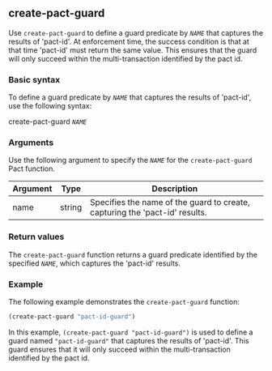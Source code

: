 ## create-pact-guard
Use `create-pact-guard` to define a guard predicate by *`NAME`* that captures the results of 'pact-id'. At enforcement time, the success condition is that at that time 'pact-id' must return the same value. This ensures that the guard will only succeed within the multi-transaction identified by the pact id.

### Basic syntax

To define a guard predicate by *`NAME`* that captures the results of 'pact-id', use the following syntax:

create-pact-guard *`NAME`*

### Arguments

Use the following argument to specify the *`NAME`* for the `create-pact-guard` Pact function.

| Argument | Type | Description |
| --- | --- | --- |
| name | string | Specifies the name of the guard to create, capturing the 'pact-id' results. |

### Return values

The `create-pact-guard` function returns a guard predicate identified by the specified *`NAME`*, which captures the 'pact-id' results.

### Example

The following example demonstrates the `create-pact-guard` function:

```lisp
(create-pact-guard "pact-id-guard")
```

In this example, `(create-pact-guard "pact-id-guard")` is used to define a guard named `"pact-id-guard"` that captures the results of 'pact-id'. This guard ensures that it will only succeed within the multi-transaction identified by the pact id.
